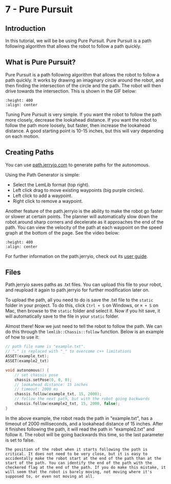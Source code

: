 # 7 - Pure Pursuit

## Introduction

In this tutorial, we will be be using Pure Pursuit. Pure Pursuit is a path following algorithm that allows the robot to follow a path quickly.

## What is Pure Pursuit?

Pure Pursuit is a path following algorithm that allows the robot to follow a path quickly. It works by drawing an imaginary circle around the robot, and then finding the intersection of the circle and the path. The robot will then drive towards the intersection. This is shown in the GIF below:

```{image} ../assets/7_pure_pursuit/pursuit.gif
:height: 400
:align: center
```

Tuning Pure Pursuit is very simple. If you want the robot to follow the path more closely, decrease the lookahead distance. If you want the robot to follow the path more loosely, but faster, then increase the lookahead distance. A good starting point is 10-15 inches, but this will vary depending on each motion.

## Creating Paths

You can use [path.jerryio.com](https://path.jerryio.com) to generate paths for the autonomous.

Using the Path Generator is simple:
 - Select the LemLib format (top right).
 - Left click drag to move existing waypoints (big purple circles).
 - Left click to add a waypoint.
 - Right click to remove a waypoint.

Another feature of the path.jerryio is the ability to make the robot go faster or slower at certain points. The planner will automatically slow down the robot around sharp corners and decelerate as it approaches the end of the path. You can view the velocity of the path at each waypoint on the speed graph at the bottom of the page. See the video below:

```{image} ../assets/7_pure_pursuit/custom_speed.gif
:height: 400
:align: center
```

For further information on the path.jerryio, check out its [user guide](https://github.com/Jerrylum/path.jerryio/wiki).

## Files

Path.jerryio saves paths as .txt files. You can upload this file to your robot, and reupload it again to path.jerryio for further modification later on.

To upload the path, all you need to do is save the .txt file to the `static` folder in your project. To do this, click `Ctrl + S` on Windows, or `⌘ + S` on Mac, then browse to the `static` folder and select it. Now if you hit save, it will automatically save to the file in your `static` folder.

Almost there! Now we just need to tell the robot to follow the path. We can do this through the `lemlib::Chassis::follow` function. Below is an example of how to use it:
```cpp
// path file name is "example.txt".
// "." is replaced with "_" to overcome c++ limitations
ASSET(example_txt);
ASSET(example2_txt)

void autonomous() {
    // set chassis pose
    chassis.setPose(0, 0, 0);
    // lookahead distance: 15 inches
    // timeout: 2000 ms
    chassis.follow(example_txt, 15, 2000);
    // follow the next path, but with the robot going backwards
    chassis.follow(example2_txt, 15, 2000, false);
}
```

In the above example, the robot reads the path in "example.txt", has a timeout of 2000 milliseconds, and a lookahead distance of 15 inches. After it finishes following the path, it will read the path in "example2.txt" and follow it. The robot will be going backwards this time, so the last parameter is set to false.

```{attention}
The position of the robot when it starts following the path is critical. It does not need to be very close, but it is easy to accidentally make the robot start at the end of the path than at the start of the path. You can identify the end of the path with the checkered flag at the end of the path. If you do make this mistake, it will seem that the robot is barely moving, not moving where it's supposed to, or even not moving at all. 
```
